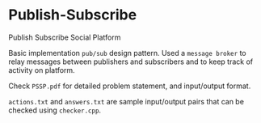 # Publish-Subscribe
Publish Subscribe Social Platform

Basic implementation `pub/sub` design pattern. Used a `message broker` to relay messages between publishers and subscribers and to keep track of activity on platform.

Check `PSSP.pdf` for detailed problem statement, and input/output format.

`actions.txt` and `answers.txt` are sample input/output pairs that can be checked using `checker.cpp`.
